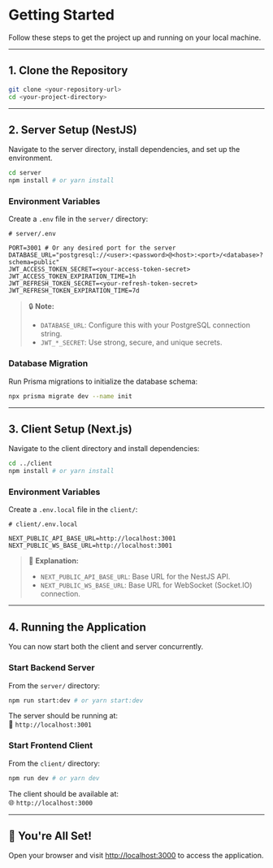 # Getting Started

Follow these steps to get the project up and running on your local machine.

---

## 1. Clone the Repository

```bash
git clone <your-repository-url>
cd <your-project-directory>
```

---

## 2. Server Setup (NestJS)

Navigate to the server directory, install dependencies, and set up the environment.

```bash
cd server
npm install # or yarn install
```

### Environment Variables

Create a `.env` file in the `server/` directory:

```env
# server/.env

PORT=3001 # Or any desired port for the server
DATABASE_URL="postgresql://<user>:<password>@<host>:<port>/<database>?schema=public"
JWT_ACCESS_TOKEN_SECRET=<your-access-token-secret>
JWT_ACCESS_TOKEN_EXPIRATION_TIME=1h
JWT_REFRESH_TOKEN_SECRET=<your-refresh-token-secret>
JWT_REFRESH_TOKEN_EXPIRATION_TIME=7d
```

> 🔒 **Note:**
>
> - `DATABASE_URL`: Configure this with your PostgreSQL connection string.
> - `JWT_*_SECRET`: Use strong, secure, and unique secrets.

### Database Migration

Run Prisma migrations to initialize the database schema:

```bash
npx prisma migrate dev --name init
```

---

## 3. Client Setup (Next.js)

Navigate to the client directory and install dependencies:

```bash
cd ../client
npm install # or yarn install
```

### Environment Variables

Create a `.env.local` file in the `client/`:

```env
# client/.env.local

NEXT_PUBLIC_API_BASE_URL=http://localhost:3001
NEXT_PUBLIC_WS_BASE_URL=http://localhost:3001
```

> 🔧 **Explanation:**
>
> - `NEXT_PUBLIC_API_BASE_URL`: Base URL for the NestJS API.
> - `NEXT_PUBLIC_WS_BASE_URL`: Base URL for WebSocket (Socket.IO) connection.

---

## 4. Running the Application

You can now start both the client and server concurrently.

### Start Backend Server

From the `server/` directory:

```bash
npm run start:dev # or yarn start:dev
```

The server should be running at:  
📍 `http://localhost:3001`

### Start Frontend Client

From the `client/` directory:

```bash
npm run dev # or yarn dev
```

The client should be available at:  
🌐 `http://localhost:3000`

---

## 🎉 You're All Set!

Open your browser and visit [http://localhost:3000](http://localhost:3000) to access the application.
